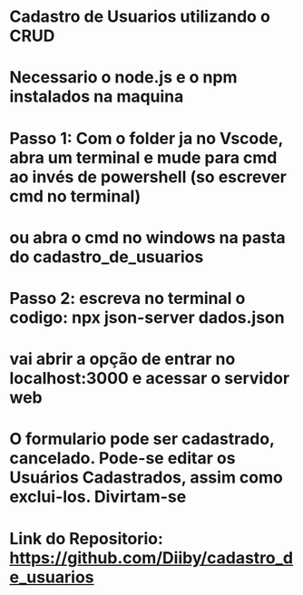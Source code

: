 # Cadastro de Usuarios utilizando o CRUD

# Necessario o node.js e o npm instalados na maquina

# Passo 1: Com o folder ja no Vscode, abra um terminal e mude para cmd ao invés de powershell (so escrever cmd no terminal)
# ou abra o cmd no windows na pasta do cadastro_de_usuarios

# Passo 2: escreva no terminal o codigo: npx json-server dados.json
# vai abrir a opção de entrar no localhost:3000 e acessar o servidor web

# O formulario pode ser cadastrado, cancelado. Pode-se editar os Usuários Cadastrados, assim como exclui-los. Divirtam-se

# Link do Repositorio: https://github.com/Diiby/cadastro_de_usuarios